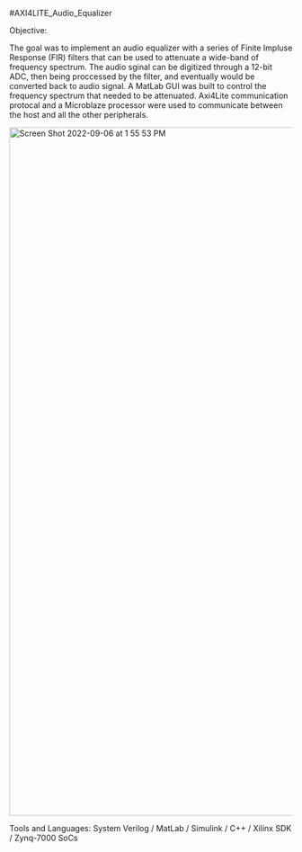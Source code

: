#AXI4LITE_Audio_Equalizer

Objective: 

  The goal was to implement an audio equalizer with a series of Finite Impluse Response (FIR) filters that can be used to attenuate a wide-band of frequency spectrum. The audio sginal can be digitized through a 12-bit ADC, then being proccessed by the filter, and eventually would be converted back to audio signal. A MatLab GUI was built to control the frequency spectrum that needed to be attenuated. Axi4Lite communication protocal and a Microblaze processor were used to communicate between the host and all the other peripherals. 
  
<img width="1224" alt="Screen Shot 2022-09-06 at 1 55 53 PM" src="https://user-images.githubusercontent.com/42010432/188736413-4b51ec93-74b0-47bb-8004-17659f5b7121.png">


Tools and Languages: System Verilog / MatLab / Simulink / C++ / Xilinx SDK / Zynq-7000 SoCs
